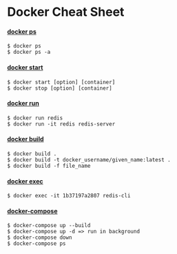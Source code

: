 # Docker Cheat Sheet

#### [docker ps](https://docs.docker.com/engine/reference/commandline/ps/)
```
$ docker ps 
$ docker ps -a
```

#### [docker start](https://docs.docker.com/engine/reference/commandline/start/)
```
$ docker start [option] [container]
$ docker stop [option] [container]
```

#### [docker run](https://docs.docker.com/engine/reference/run/)
```
$ docker run redis
$ docker run -it redis redis-server
```

#### [docker build](https://docs.docker.com/engine/reference/commandline/build/)
```
$ docker build . 
$ docker build -t docker_username/given_name:latest .
$ docker build -f file_name
```

#### [docker exec](https://docs.docker.com/engine/reference/commandline/exec/)
```
$ docker exec -it 1b37197a2807 redis-cli
```

#### [docker-compose](https://docs.docker.com/compose/)
```
$ docker-compose up --build
$ docker-compose up -d => run in background
$ docker-compose down
$ docker-compose ps
```
